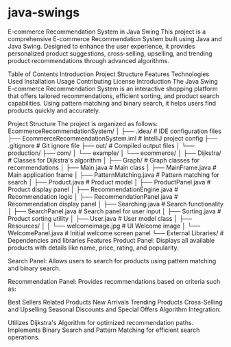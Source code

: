 # java-swings
E-commerce Recommendation System in Java Swing
This project is a comprehensive E-commerce Recommendation System built using Java and Java Swing. Designed to enhance the user experience, it provides personalized product suggestions, cross-selling, upselling, and trending product recommendations through advanced algorithms.

Table of Contents
Introduction
Project Structure
Features
Technologies Used
Installation
Usage
Contributing
License
Introduction
The Java Swing E-commerce Recommendation System is an interactive shopping platform that offers tailored recommendations, efficient sorting, and product search capabilities. Using pattern matching and binary search, it helps users find products quickly and accurately.

Project Structure
The project is organized as follows:
EcommerceRecommendationSystem/
│
├── .idea/                          # IDE configuration files
├── EcommerceRecommendationSystem.iml  # IntelliJ project config
├── .gitignore                      # Git ignore file
├── out/                            # Compiled output files
│   └── production/
├── com/
│   └── example/
│       └── ecommerce/
│           ├── Dijkstra/            # Classes for Dijkstra's algorithm
│           ├── Graph/               # Graph classes for recommendations
│           ├── Main.java            # Main class
│           ├── MainFrame.java       # Main application frame
│           ├── PatternMatching.java # Pattern matching for search
│           ├── Product.java         # Product model
│           ├── ProductPanel.java    # Product display panel
│           ├── RecommendationEngine.java # Recommendation logic
│           ├── RecommendationPanel.java # Recommendation display panel
│           ├── Searching.java       # Search functionality
│           ├── SearchPanel.java     # Search panel for user input
│           ├── Sorting.java         # Product sorting utility
│           ├── User.java            # User model class
│           ├── Resources/
│           │   └── welcomeimage.jpg # UI Welcome image
│           └── WelcomePanel.java    # Initial welcome screen panel
└── External Libraries/             # Dependencies and libraries
Features
Product Panel: Displays all available products with details like name, price, rating, and popularity.

Search Panel: Allows users to search for products using pattern matching and binary search.

Recommendation Panel: Provides recommendations based on criteria such as:

Best Sellers
Related Products
New Arrivals
Trending Products
Cross-Selling and Upselling
Seasonal Discounts and Special Offers
Algorithm Integration:

Utilizes Dijkstra's Algorithm for optimized recommendation paths.
Implements Binary Search and Pattern Matching for efficient search operations.
